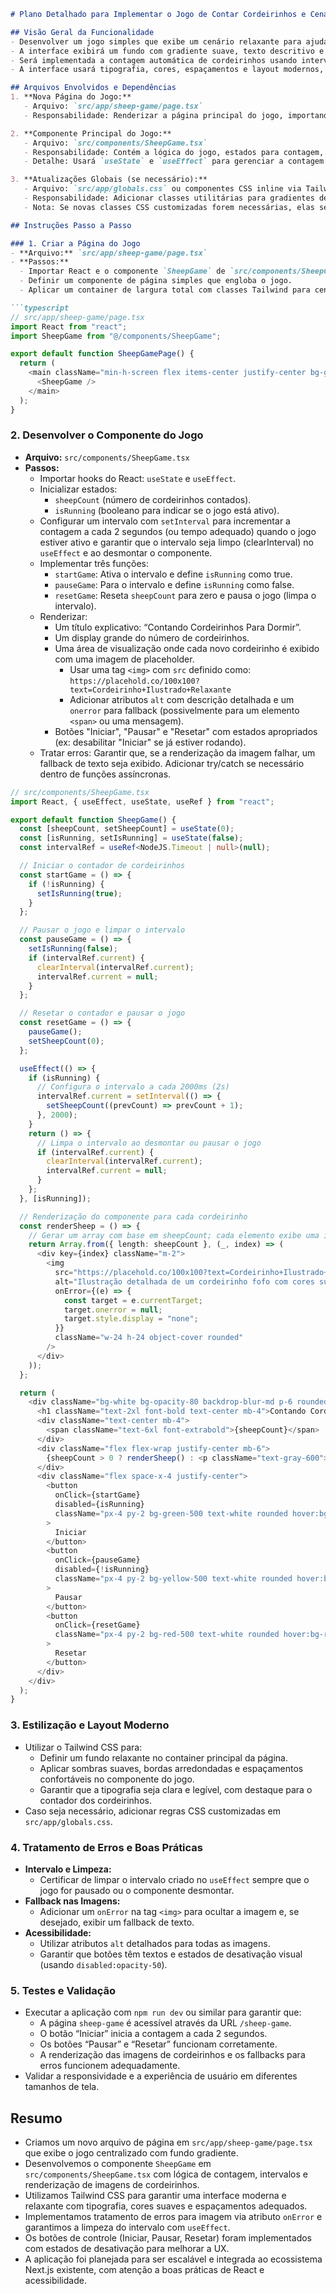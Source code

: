 ```markdown
# Plano Detalhado para Implementar o Jogo de Contar Cordeirinhos e Cenário Relaxante

## Visão Geral da Funcionalidade
- Desenvolver um jogo simples que exibe um cenário relaxante para ajudar o usuário a dormir, contando "cordeirinhos" que aparecem gradualmente.
- A interface exibirá um fundo com gradiente suave, texto descritivo e botões de controle (Iniciar, Pausar e Resetar).
- Será implementada a contagem automática de cordeirinhos usando intervalos, com tratamento adequado da limpeza do intervalo e erros na renderização das imagens.
- A interface usará tipografia, cores, espaçamentos e layout modernos, sem depender de bibliotecas de ícones externas.

## Arquivos Envolvidos e Dependências
1. **Nova Página do Jogo:**  
   - Arquivo: `src/app/sheep-game/page.tsx`
   - Responsabilidade: Renderizar a página principal do jogo, importando e utilizando o componente do jogo.

2. **Componente Principal do Jogo:**  
   - Arquivo: `src/components/SheepGame.tsx`
   - Responsabilidade: Contém a lógica do jogo, estados para contagem, intervalos, botões de controle e renderização dos cordeirinhos.
   - Detalhe: Usará `useState` e `useEffect` para gerenciar a contagem e o ciclo do jogo. O componente também exibirá imagens de cordeirinhos via tag `<img>` apontando para uma URL de placeholder (usando placehold.co) com fallback para texto caso a imagem não carregue.

3. **Atualizações Globais (se necessário):**  
   - Arquivo: `src/app/globals.css` ou componentes CSS inline via Tailwind.
   - Responsabilidade: Adicionar classes utilitárias para gradientes de fundo, animações suaves e estilos modernos.
   - Nota: Se novas classes CSS customizadas forem necessárias, elas serão adicionadas aqui.

## Instruções Passo a Passo

### 1. Criar a Página do Jogo
- **Arquivo:** `src/app/sheep-game/page.tsx`
- **Passos:**
  - Importar React e o componente `SheepGame` de `src/components/SheepGame.tsx`.
  - Definir um componente de página simples que engloba o jogo.
  - Aplicar um container de largura total com classes Tailwind para centralizar o conteúdo e usar o fundo relaxante (por exemplo, um gradiente suave).

```typescript
// src/app/sheep-game/page.tsx
import React from "react";
import SheepGame from "@/components/SheepGame";

export default function SheepGamePage() {
  return (
    <main className="min-h-screen flex items-center justify-center bg-gradient-to-b from-blue-200 to-purple-200 p-4">
      <SheepGame />
    </main>
  );
}
```

### 2. Desenvolver o Componente do Jogo
- **Arquivo:** `src/components/SheepGame.tsx`
- **Passos:**
  - Importar hooks do React: `useState` e `useEffect`.
  - Inicializar estados:
    - `sheepCount` (número de cordeirinhos contados).
    - `isRunning` (booleano para indicar se o jogo está ativo).
  - Configurar um intervalo com `setInterval` para incrementar a contagem a cada 2 segundos (ou tempo adequado) quando o jogo estiver ativo e garantir que o intervalo seja limpo (clearInterval) no `useEffect` e ao desmontar o componente.
  - Implementar três funções:
    - `startGame`: Ativa o intervalo e define `isRunning` como true.
    - `pauseGame`: Para o intervalo e define `isRunning` como false.
    - `resetGame`: Reseta `sheepCount` para zero e pausa o jogo (limpa o intervalo).
  - Renderizar:
    - Um título explicativo: “Contando Cordeirinhos Para Dormir”.
    - Um display grande do número de cordeirinhos.
    - Uma área de visualização onde cada novo cordeirinho é exibido com uma imagem de placeholder.
      - Usar uma tag `<img>` com `src` definido como:  
        `https://placehold.co/100x100?text=Cordeirinho+Ilustrado+Relaxante`
      - Adicionar atributos `alt` com descrição detalhada e um `onerror` para fallback (possivelmente para um elemento `<span>` ou uma mensagem).
    - Botões "Iniciar", "Pausar" e "Resetar" com estados apropriados (ex: desabilitar "Iniciar" se já estiver rodando).
  - Tratar erros: Garantir que, se a renderização da imagem falhar, um fallback de texto seja exibido. Adicionar try/catch se necessário dentro de funções assíncronas.

```typescript
// src/components/SheepGame.tsx
import React, { useEffect, useState, useRef } from "react";

export default function SheepGame() {
  const [sheepCount, setSheepCount] = useState(0);
  const [isRunning, setIsRunning] = useState(false);
  const intervalRef = useRef<NodeJS.Timeout | null>(null);

  // Iniciar o contador de cordeirinhos
  const startGame = () => {
    if (!isRunning) {
      setIsRunning(true);
    }
  };

  // Pausar o jogo e limpar o intervalo
  const pauseGame = () => {
    setIsRunning(false);
    if (intervalRef.current) {
      clearInterval(intervalRef.current);
      intervalRef.current = null;
    }
  };

  // Resetar o contador e pausar o jogo
  const resetGame = () => {
    pauseGame();
    setSheepCount(0);
  };

  useEffect(() => {
    if (isRunning) {
      // Configura o intervalo a cada 2000ms (2s)
      intervalRef.current = setInterval(() => {
        setSheepCount((prevCount) => prevCount + 1);
      }, 2000);
    }
    return () => {
      // Limpa o intervalo ao desmontar ou pausar o jogo
      if (intervalRef.current) {
        clearInterval(intervalRef.current);
        intervalRef.current = null;
      }
    };
  }, [isRunning]);

  // Renderização do componente para cada cordeirinho
  const renderSheep = () => {
    // Gerar um array com base em sheepCount; cada elemento exibe uma imagem ou um fallback de texto
    return Array.from({ length: sheepCount }, (_, index) => (
      <div key={index} className="m-2">
        <img
          src="https://placehold.co/100x100?text=Cordeirinho+Ilustrado+Relaxante"
          alt="Ilustração detalhada de um cordeirinho fofo com cores suaves, estilo minimalista para um ambiente relaxante"
          onError={(e) => {
            const target = e.currentTarget;
            target.onerror = null;
            target.style.display = "none";
          }}
          className="w-24 h-24 object-cover rounded"
        />
      </div>
    ));
  };

  return (
    <div className="bg-white bg-opacity-80 backdrop-blur-md p-6 rounded-lg shadow-lg max-w-md w-full">
      <h1 className="text-2xl font-bold text-center mb-4">Contando Cordeirinhos Para Dormir</h1>
      <div className="text-center mb-4">
        <span className="text-6xl font-extrabold">{sheepCount}</span>
      </div>
      <div className="flex flex-wrap justify-center mb-6">
        {sheepCount > 0 ? renderSheep() : <p className="text-gray-600">Pressione "Iniciar" para começar.</p>}
      </div>
      <div className="flex space-x-4 justify-center">
        <button
          onClick={startGame}
          disabled={isRunning}
          className="px-4 py-2 bg-green-500 text-white rounded hover:bg-green-600 transition disabled:opacity-50"
        >
          Iniciar
        </button>
        <button
          onClick={pauseGame}
          disabled={!isRunning}
          className="px-4 py-2 bg-yellow-500 text-white rounded hover:bg-yellow-600 transition disabled:opacity-50"
        >
          Pausar
        </button>
        <button
          onClick={resetGame}
          className="px-4 py-2 bg-red-500 text-white rounded hover:bg-red-600 transition"
        >
          Resetar
        </button>
      </div>
    </div>
  );
}
```

### 3. Estilização e Layout Moderno
- Utilizar o Tailwind CSS para:
  - Definir um fundo relaxante no container principal da página.
  - Aplicar sombras suaves, bordas arredondadas e espaçamentos confortáveis no componente do jogo.
  - Garantir que a tipografia seja clara e legível, com destaque para o contador dos cordeirinhos.
- Caso seja necessário, adicionar regras CSS customizadas em `src/app/globals.css`.

### 4. Tratamento de Erros e Boas Práticas
- **Intervalo e Limpeza:**  
  - Certificar de limpar o intervalo criado no `useEffect` sempre que o jogo for pausado ou o componente desmontar.
- **Fallback nas Imagens:**  
  - Adicionar um `onError` na tag `<img>` para ocultar a imagem e, se desejado, exibir um fallback de texto.
- **Acessibilidade:**  
  - Utilizar atributos `alt` detalhados para todas as imagens.
  - Garantir que botões têm textos e estados de desativação visual (usando `disabled:opacity-50`).

### 5. Testes e Validação
- Executar a aplicação com `npm run dev` ou similar para garantir que:
  - A página `sheep-game` é acessível através da URL `/sheep-game`.
  - O botão “Iniciar” inicia a contagem a cada 2 segundos.
  - Os botões “Pausar” e “Resetar” funcionam corretamente.
  - A renderização das imagens de cordeirinhos e os fallbacks para erros funcionem adequadamente.
- Validar a responsividade e a experiência de usuário em diferentes tamanhos de tela.

## Resumo
- Criamos um novo arquivo de página em `src/app/sheep-game/page.tsx` que exibe o jogo centralizado com fundo gradiente.  
- Desenvolvemos o componente `SheepGame` em `src/components/SheepGame.tsx` com lógica de contagem, intervalos e renderização de imagens de cordeirinhos.  
- Utilizamos Tailwind CSS para garantir uma interface moderna e relaxante com tipografia, cores suaves e espaçamentos adequados.  
- Implementamos tratamento de erros para imagem via atributo `onError` e garantimos a limpeza do intervalo com `useEffect`.  
- Os botões de controle (Iniciar, Pausar, Resetar) foram implementados com estados de desativação para melhorar a UX.  
- A aplicação foi planejada para ser escalável e integrada ao ecossistema Next.js existente, com atenção a boas práticas de React e acessibilidade.
